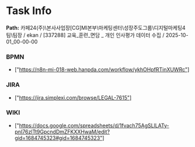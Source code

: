 # Task Info

**Path:** 카페24(주)\본사사업장\[CG]MI본부\마케팅센터\성장주도그룹\디지털마케팅4팀\팀장 / ekan / [337288] 교육_훈련_면담 _ 개인 인사평가 데이터 수집 / 2025-10-01_00-00-00

### BPMN
- ["https://n8n-mi-018-web.hanpda.com/workflow/ykhOHpfRTinXUWRc"]

### JIRA
- ["https://jira.simplexi.com/browse/LEGAL-7615"]

### WIKI
- ["https://docs.google.com/spreadsheets/d/1fvach75AgSLlLATy-pnI76zlTt9GpcndDmZFKXXHwaM/edit?gid=1684745323#gid=1684745323"]

